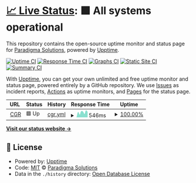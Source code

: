 # [📈 Live Status](https://demo.upptime.js.org): <!--live status--> **🟩 All systems operational**

This repository contains the open-source uptime monitor and status page for [Paradigma Solutions](https://www.paradigmasolutions.com/), powered by [Upptime](https://github.com/upptime/upptime).

[![Uptime CI](https://github.com/paradigmasolutions/paradigmasolutions/workflows/Uptime%20CI/badge.svg)](https://github.com/paradigmasolutions/paradigmasolutions/actions?query=workflow%3A%22Uptime+CI%22)
[![Response Time CI](https://github.com/paradigmasolutions/paradigmasolutions/workflows/Response%20Time%20CI/badge.svg)](https://github.com/paradigmasolutions/paradigmasolutions/actions?query=workflow%3A%22Response+Time+CI%22)
[![Graphs CI](https://github.com/paradigmasolutions/paradigmasolutions/workflows/Graphs%20CI/badge.svg)](https://github.com/paradigmasolutions/paradigmasolutions/actions?query=workflow%3A%22Graphs+CI%22)
[![Static Site CI](https://github.com/paradigmasolutions/paradigmasolutions/workflows/Static%20Site%20CI/badge.svg)](https://github.com/paradigmasolutions/paradigmasolutions/actions?query=workflow%3A%22Static+Site+CI%22)
[![Summary CI](https://github.com/paradigmasolutions/paradigmasolutions/workflows/Summary%20CI/badge.svg)](https://github.com/paradigmasolutions/paradigmasolutions/actions?query=workflow%3A%22Summary+CI%22)

With [Upptime](https://upptime.js.org), you can get your own unlimited and free uptime monitor and status page, powered entirely by a GitHub repository. We use [Issues](https://github.com/paradigmasolutions/paradigmasolutions/issues) as incident reports, [Actions](https://github.com/paradigmasolutions/paradigmasolutions/actions) as uptime monitors, and [Pages](https://demo.upptime.js.org) for the status page.

<!--start: status pages-->
<!-- This summary is generated by Upptime (https://github.com/upptime/upptime) -->
<!-- Do not edit this manually, your changes will be overwritten -->
<!-- prettier-ignore -->
| URL | Status | History | Response Time | Uptime |
| --- | ------ | ------- | ------------- | ------ |
| <img alt="" src="https://icons.duckduckgo.com/ip3/www.contraloria.gov.co.ico" height="13"> [CGR](https://www.contraloria.gov.co) | 🟩 Up | [cgr.yml](https://github.com/paradigmasolutions/cgr-website-uptime/commits/HEAD/history/cgr.yml) | <details><summary><img alt="Response time graph" src="./graphs/cgr/response-time-week.png" height="20"> 546ms</summary><br><a href="https://paradigmasolutions.github.io/cgr-website-uptime/history/cgr"><img alt="Response time 764" src="https://img.shields.io/endpoint?url=https%3A%2F%2Fraw.githubusercontent.com%2Fparadigmasolutions%2Fcgr-website-uptime%2FHEAD%2Fapi%2Fcgr%2Fresponse-time.json"></a><br><a href="https://paradigmasolutions.github.io/cgr-website-uptime/history/cgr"><img alt="24-hour response time 584" src="https://img.shields.io/endpoint?url=https%3A%2F%2Fraw.githubusercontent.com%2Fparadigmasolutions%2Fcgr-website-uptime%2FHEAD%2Fapi%2Fcgr%2Fresponse-time-day.json"></a><br><a href="https://paradigmasolutions.github.io/cgr-website-uptime/history/cgr"><img alt="7-day response time 546" src="https://img.shields.io/endpoint?url=https%3A%2F%2Fraw.githubusercontent.com%2Fparadigmasolutions%2Fcgr-website-uptime%2FHEAD%2Fapi%2Fcgr%2Fresponse-time-week.json"></a><br><a href="https://paradigmasolutions.github.io/cgr-website-uptime/history/cgr"><img alt="30-day response time 455" src="https://img.shields.io/endpoint?url=https%3A%2F%2Fraw.githubusercontent.com%2Fparadigmasolutions%2Fcgr-website-uptime%2FHEAD%2Fapi%2Fcgr%2Fresponse-time-month.json"></a><br><a href="https://paradigmasolutions.github.io/cgr-website-uptime/history/cgr"><img alt="1-year response time 764" src="https://img.shields.io/endpoint?url=https%3A%2F%2Fraw.githubusercontent.com%2Fparadigmasolutions%2Fcgr-website-uptime%2FHEAD%2Fapi%2Fcgr%2Fresponse-time-year.json"></a></details> | <details><summary><a href="https://paradigmasolutions.github.io/cgr-website-uptime/history/cgr">100.00%</a></summary><a href="https://paradigmasolutions.github.io/cgr-website-uptime/history/cgr"><img alt="All-time uptime 99.61%" src="https://img.shields.io/endpoint?url=https%3A%2F%2Fraw.githubusercontent.com%2Fparadigmasolutions%2Fcgr-website-uptime%2FHEAD%2Fapi%2Fcgr%2Fuptime.json"></a><br><a href="https://paradigmasolutions.github.io/cgr-website-uptime/history/cgr"><img alt="24-hour uptime 100.00%" src="https://img.shields.io/endpoint?url=https%3A%2F%2Fraw.githubusercontent.com%2Fparadigmasolutions%2Fcgr-website-uptime%2FHEAD%2Fapi%2Fcgr%2Fuptime-day.json"></a><br><a href="https://paradigmasolutions.github.io/cgr-website-uptime/history/cgr"><img alt="7-day uptime 100.00%" src="https://img.shields.io/endpoint?url=https%3A%2F%2Fraw.githubusercontent.com%2Fparadigmasolutions%2Fcgr-website-uptime%2FHEAD%2Fapi%2Fcgr%2Fuptime-week.json"></a><br><a href="https://paradigmasolutions.github.io/cgr-website-uptime/history/cgr"><img alt="30-day uptime 100.00%" src="https://img.shields.io/endpoint?url=https%3A%2F%2Fraw.githubusercontent.com%2Fparadigmasolutions%2Fcgr-website-uptime%2FHEAD%2Fapi%2Fcgr%2Fuptime-month.json"></a><br><a href="https://paradigmasolutions.github.io/cgr-website-uptime/history/cgr"><img alt="1-year uptime 99.61%" src="https://img.shields.io/endpoint?url=https%3A%2F%2Fraw.githubusercontent.com%2Fparadigmasolutions%2Fcgr-website-uptime%2FHEAD%2Fapi%2Fcgr%2Fuptime-year.json"></a></details>

<!--end: status pages-->

[**Visit our status website →**](https://demo.upptime.js.org)

## 📄 License

- Powered by: [Upptime](https://github.com/upptime/upptime)
- Code: [MIT](./LICENSE) © [Paradigma Solutions](https://www.paradigmasolutions.com/)
- Data in the `./history` directory: [Open Database License](https://opendatacommons.org/licenses/odbl/1-0/)
